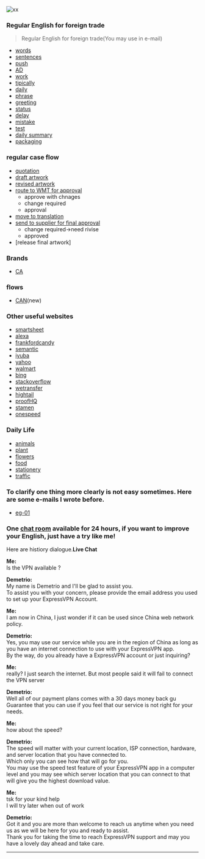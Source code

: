 ![xx](http://img.blog.csdn.net/20130624212825484?watermark/2/text/aHR0cDovL2Jsb2cuY3Nkbi5uZXQvanB0aWFuY2Fp/font/5a6L5L2T/fontsize/400/fill/I0JBQkFCMA==/dissolve/70/gravity/Center)
### Regular English for foreign trade
> Regular English for foreign trade(You may use in e-mail)
- [words](https://github.com/ScottXiong/scott_English/blob/master/files/words.md)
- [sentences](https://github.com/ScottXiong/scott_English/blob/master/files/sentences.md)
- [push](https://github.com/ScottXiong/scott_English/blob/master/files/push.md)
- [AD](https://github.com/ScottXiong/scott_English/blob/master/files/ad.md)
- [work](https://github.com/ScottXiong/scott_English/blob/master/files/work.md)
- [tipically](https://github.com/ScottXiong/scott_English/blob/master/files/tipically.md)
- [daily](https://github.com/ScottXiong/scott_English/blob/master/files/daily.md)
- [phrase](https://github.com/ScottXiong/scott_English/blob/master/files/phrase.md)
- [greeting](https://github.com/ScottXiong/scott_English/blob/master/files/greeting.md)
- [status](https://github.com/ScottXiong/scott_English/blob/master/files/status.md)
- [delay](https://github.com/ScottXiong/scott_English/blob/master/files/delay.md)
- [mistake](https://github.com/ScottXiong/scott_English/blob/master/files/mistake.md)
- [test](https://github.com/ScottXiong/scott_English/blob/master/files/test.md)
- [daily summary](https://github.com/ScottXiong/scott_English/blob/master/files/daily_summary.md)
- [packaging](https://github.com/ScottXiong/scott_English/blob/master/files/packaging.md)

### regular case flow
- [quotation](https://github.com/ScottXiong/scott_English/blob/master/files/quotation.md)
- [draft artwork]()
- [revised artwork]()
- [route to WMT for approval]()
   * approve with chnages
   * change required
   * approval
- [move to translation]()
- [send to supplier for final approval]()
  * change required->need rivise
  * approved
- [release final artwork]

### Brands
- [CA](https://github.com/ScottXiong/scott_English/blob/master/files/CA.md)
### flows
- [CAN](https://github.com/ScottXiong/scott_English/blob/master/files/canada_flow.md)(new)
### Other useful websites
- [smartsheet](https://www.smartsheet.com)
- [alexa](https://try.alexa.com)
- [frankfordcandy](http://www.frankfordcandy.com)
- [semantic](https://semantic-ui.com/introduction/getting-started.html)
- [iyuba](http://www.iyuba.com)
- [yahoo](https://www.yahoo.com)
- [walmart](http://engage.walmart-jump.com/app/home)
- [bing](http://cn.bing.com/videos/trending)
- [stackoverflow](https://stackoverflow.com)
- [wetransfer](https://wetransfer.com)
- [hightail](https://www.hightail.com)
- [proofHQ](https://resources.workfront.com/workfront-for-it-teams)
- [stamen](https://stamen.com)
- [onespeed](https://onespeed.io/blog/post/javascript-performance-lag/)

### Daily Life
- [animals](http://cn.bing.com/images/search?q=animals+worksheet&qpvt=animals+worksheet&FORM=IGRE)
- [plant](http://cn.bing.com/search?q=plant+worksheet&go=搜索&qs=n&form=QBRE&sp=-1&pq=plant+worksheet&sc=4-15&sk=&cvid=7E3D58361D354D9589837900A7E33735)
- [flowers](http://cn.bing.com/images/search?q=flower+worksheet&go=搜索&qs=n&form=QBIDMH&sp=-1&pq=flower+worksheet&sc=5-16&sk=&cvid=C67D47D520CB4D939CED4800DD111B41)
- [food](http://cn.bing.com/images/search?q=food+worksheets&go=搜索&qs=n&form=QBIR&sp=-1&pq=food+worksheets&sc=8-15&sk=&cvid=5B79338D2A5B4104930B8EB5A4933F9A)
- [stationery](http://cn.bing.com/images/search?q=stationery+worksheets&go=搜索&qs=n&form=QBIR&sp=-1&pq=stationery+worksheets&sc=0-21&sk=&cvid=E6CF57367D544E46A3F9A253765D3508)
- [traffic](http://cn.bing.com/images/search?q=traffic+worksheets&go=搜索&qs=n&form=QBIR&sp=-1&pq=traffic+worksheets&sc=0-18&sk=&cvid=A65865A67940492E8ED63B43C37856B9)
### To clarify one thing more clearly is not easy sometimes. Here are some e-mails I wrote before.
- [eg-01](https://github.com/ScottXiong/scott_English/blob/master/hard/one.md)
### One [chat room](https://www.buy-express-vpn-in-cn.xyz/order) available for 24 hours, if you want to improve your English, just have a try like me!
Here are histiory dialogue.**Live Chat**

**Me:**<br>
Is the VPN available ? <br>

**Demetrio:**<br>
My name is Demetrio and I'll be glad to assist you.<br>
To assist you with your concern, please provide the email address you used to set up your ExpressVPN Account.<br>

**Me:**<br>
I am now in China, I just wonder if it can be used since China web network policy.<br>

**Demetrio:**<br>
Yes, you may use our service while you are in the region of China as long as you have an internet connection to use with your ExpressVPN app.<br>
By the way, do you already have a ExpressVPN account or just inquiring?<br>

**Me:**<br>
really? I just search the internet. But most people said it will fail to connect the VPN server<br>

**Demetrio:**<br>
Well all of our payment plans comes with a 30 days money back gu<br>
Guarantee that you can use if you feel that our service is not right for your needs.<br>

**Me:**<br>
how about the speed?<br>

**Demetrio:**<br>
The speed will matter with your current location, ISP connection, hardware, and server location that you have connected to.<br>
Which only you can see how that will go for you.<br>
You may use the speed test feature of your ExpressVPN app in a computer level and you may see which server location that you can connect to that will give you the highest download value.<br>

**Me:**<br>
tsk for your kind help<br>
I will try later when out of work<br>

**Demetrio:**<br>
Got it and you are more than welcome to reach us anytime when you need us as we will be here for you and ready to assist.<br>
Thank you for taking the time to reach ExpressVPN support and may you have a lovely day ahead and take care.<br>

<hr>
